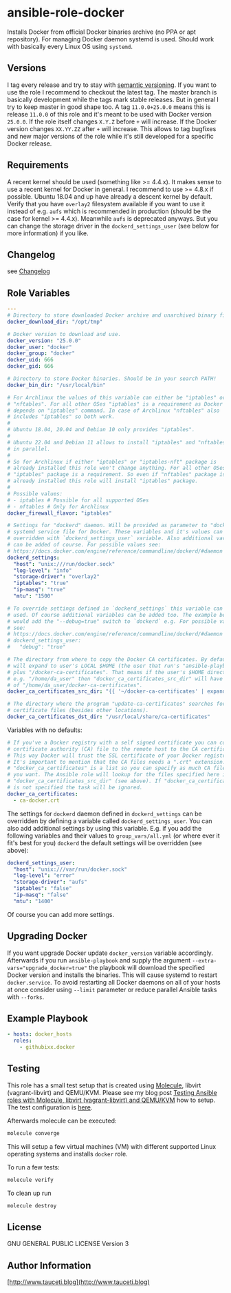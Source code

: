 ansible-role-docker
===================

Installs Docker from official Docker binaries archive (no PPA or apt repository). For managing Docker daemon systemd is used. Should work with basically every Linux OS using `systemd`.

Versions
--------

I tag every release and try to stay with [semantic versioning](http://semver.org). If you want to use the role I recommend to checkout the latest tag. The master branch is basically development while the tags mark stable releases. But in general I try to keep master in good shape too. A tag `11.0.0+25.0.0` means this is release `11.0.0` of this role and it's meant to be used with Docker version `25.0.0`. If the role itself changes `X.Y.Z` before `+` will increase. If the Docker version changes `XX.YY.ZZ` after `+` will increase. This allows to tag bugfixes and new major versions of the role while it's still developed for a specific Docker release.

Requirements
------------

A recent kernel should be used (something like >= 4.4.x). It makes sense to use a recent kernel for Docker in general. I recommend to use >= 4.8.x if possible. Ubuntu 18.04 and up have already a descent kernel by default. Verify that you have `overlay2` filesystem available if you want to use it instead of e.g. `aufs` which is recommended in production (should be the case for kernel >= 4.4.x). Meanwhile `aufs` is deprecated anyways. But you can change the storage driver in the `dockerd_settings_user` (see below for more information) if you like.

Changelog
---------

see [Changelog](https://github.com/githubixx/ansible-role-docker/blob/master/CHANGELOG.md)

Role Variables
--------------

```yaml
---
# Directory to store downloaded Docker archive and unarchived binary files.
docker_download_dir: "/opt/tmp"

# Docker version to download and use.
docker_version: "25.0.0"
docker_user: "docker"
docker_group: "docker"
docker_uid: 666
docker_gid: 666

# Directory to store Docker binaries. Should be in your search PATH!
docker_bin_dir: "/usr/local/bin"

# For Archlinux the values of this variable can either be "iptables" or
# "nftables". For all other OSes "iptables" is a requirement as Docker
# depends on "iptables" command. In case of Archlinux "nftables" also
# includes "iptables" so both work.
# 
# Ubuntu 18.04, 20.04 and Debian 10 only provides "iptables".
#
# Ubuntu 22.04 and Debian 11 allows to install "iptables" and "nftables"
# in parallel.
#
# So for Archlinux if either "iptables" or "iptables-nft" package is
# already installed this role won't change anything. For all other OSes
# "iptables" package is a requirement. So even if "nftables" package is
# already installed this role will install "iptables" package.
#
# Possible values:
# - iptables # Possible for all supported OSes
# - nftables # Only for Archlinux
docker_firewall_flavor: "iptables"

# Settings for "dockerd" daemon. Will be provided as parameter to "dockerd" in
# systemd service file for Docker. These variables and it's values can be
# overridden with `dockerd_settings_user` variable. Also additional variables
# can be added of course. For possible values see:
# https://docs.docker.com/engine/reference/commandline/dockerd/#daemon
dockerd_settings:
  "host": "unix:///run/docker.sock"
  "log-level": "info"
  "storage-driver": "overlay2"
  "iptables": "true"
  "ip-masq": "true"
  "mtu": "1500"

# To override settings defined in `dockerd_settings` this variable can be
# used. Of course additional variables can be added too. The example below
# would add the "--debug=true" switch to `dockerd` e.g. For possible values
# see:
# https://docs.docker.com/engine/reference/commandline/dockerd/#daemon
# dockerd_settings_user:
#   "debug": "true"

# The directory from where to copy the Docker CA certificates. By default this
# will expand to user's LOCAL $HOME (the user that run's "ansible-playbook ..."
# plus "/docker-ca-certificates". That means if the user's $HOME directory is
# e.g. "/home/da_user" then "docker_ca_certificates_src_dir" will have a value
# of "/home/da_user/docker-ca-certificates".
docker_ca_certificates_src_dir: "{{ '~/docker-ca-certificates' | expanduser }}"

# The directory where the program "update-ca-certificates" searches for CA
# certificate files (besides other locations).
docker_ca_certificates_dst_dir: "/usr/local/share/ca-certificates"
```

Variables with no defaults:
 
```yaml
# If you've a Docker registry with a self signed certificate you can copy the
# certificate authority (CA) file to the remote host to the CA certificate store.
# This way Docker will trust the SSL certificate of your Docker registry.
# It's important to mention that the CA files needs a ".crt" extension!
# "docker_ca_certificates" is a list so you can specify as much CA files as
# you want. The Ansible role will lookup for the files specified here in
# "docker_ca_certificates_src_dir" (see above). If "docker_ca_certificates"
# is not specified the task will be ignored.
docker_ca_certificates:
  - ca-docker.crt
```

The settings for `dockerd` daemon defined in `dockerd_settings` can be overridden by defining a variable called `dockerd_settings_user`. You can also add additional settings by using this variable. E.g. if you add the following variables and their values to `group_vars/all.yml` (or where ever it fit's best for you) `dockerd` the default settings will be overridden (see above):

```yaml
dockerd_settings_user:
  "host": "unix:///var/run/docker.sock"
  "log-level": "error"
  "storage-driver": "aufs"
  "iptables": "false"
  "ip-masq": "false"
  "mtu": "1400"
```

Of course you can add more settings.

Upgrading Docker
---------------

If you want upgrade Docker update `docker_version` variable accordingly. Afterwards if you run `ansible-playbook` and supply the argument `--extra-vars="upgrade_docker=true"` the playbook will download the specified Docker version and installs the binaries. This will cause systemd to restart `docker.service`. To avoid restarting all Docker daemons on all of your hosts at once consider using `--limit` parameter or reduce parallel Ansible tasks with `--forks`.

Example Playbook
----------------

```yaml
- hosts: docker_hosts
  roles:
    - githubixx.docker
```

Testing
-------

This role has a small test setup that is created using [Molecule](https://github.com/ansible-community/molecule), libvirt (vagrant-libvirt) and QEMU/KVM. Please see my blog post [Testing Ansible roles with Molecule, libvirt (vagrant-libvirt) and QEMU/KVM](https://www.tauceti.blog/posts/testing-ansible-roles-with-molecule-libvirt-vagrant-qemu-kvm/) how to setup. The test configuration is [here](https://github.com/githubixx/ansible-role-docker/tree/master/molecule/default).

Afterwards molecule can be executed:

```bash
molecule converge
```

This will setup a few virtual machines (VM) with different supported Linux operating systems and installs `docker` role.

To run a few tests:

```bash
molecule verify
```

To clean up run

```bash
molecule destroy
```

License
-------

GNU GENERAL PUBLIC LICENSE Version 3

Author Information
------------------

[http://www.tauceti.blog](http://www.tauceti.blog)
